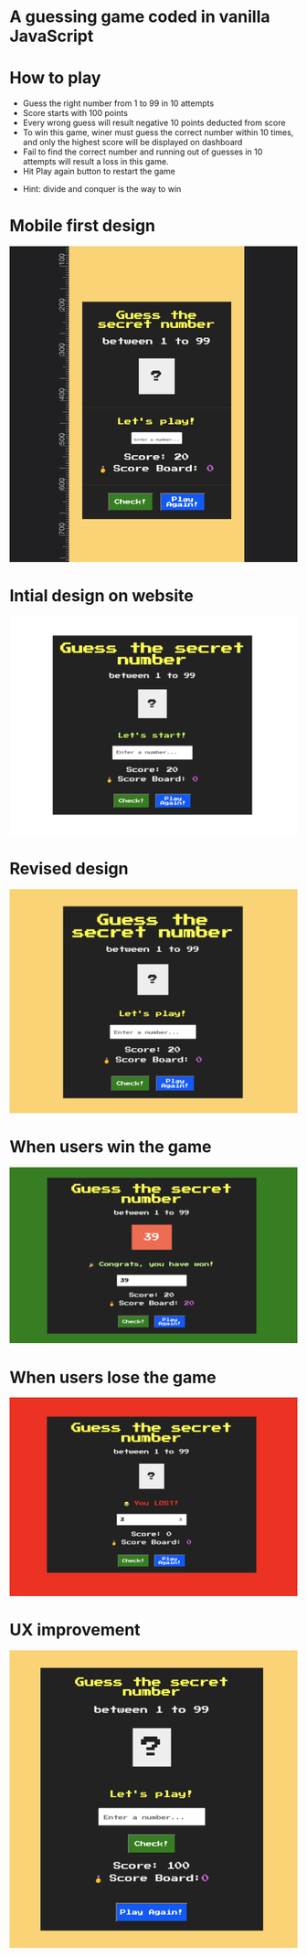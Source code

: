 # A guessing game coded in vanilla JavaScript

# How to play
- Guess the right number from 1 to 99 in 10 attempts
- Score starts with 100 points
- Every wrong guess will result negative 10 points deducted from score
- To win this game, winer must guess the correct number within 10 times, and only the highest score will be displayed on dashboard
- Fail to find the correct number and running out of guesses in 10 attempts will result a loss in this game.
- Hit Play again button to restart the game
* Hint: divide and conquer is the way to win

# Mobile first design
<img src="photos/mobiledisplay.png" >

# Intial design on website
<img src="photos/1stAttempt.png" >

# Revised design
<img src="photos/2ndAttempt.png" >

# When users win the game
<img src="photos/2ndAttemptWinning.png" >

# When users lose the game
<img src="photos/2ndAttemptLosing.png" >

# UX improvement
<img src="photos/improvedUX.png" >




